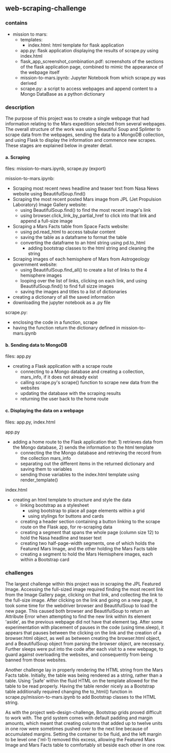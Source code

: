 ## web-scraping-challenge

### contains
- mission to mars:
    - templates:
        - index.html: html template for flask application
    - app.py: flask application displaying the results of scrape.py using index.html
    - flask_app_screenshot_combination.pdf: screenshots of the sections of the flask application page, combined to mimic the appearance of the webpage itself
    - mission-to-mars.ipynb: Jupyter Notebook from which scrape.py was derived
    - scrape.py: a script to access webpages and append content to a Mongo DataBase as a python dictionary

### description

The purpose of this project was to create a single webpage that had information relating to the Mars expedition selected from several webpages. The overall structure of the work was using Beautiful Soup and Splinter to scrape data from the webpages, sending the data to a MongoDB collection, and using Flask to display the information and commence new scrapes. These stages are explained below in greater detail.

#### a. Scraping

files: mission-to-mars.ipynb, scrape.py (export)

mission-to-mars.ipynb:
- Scraping most recent news headline and teaser text from Nasa News website using BeautifulSoup.find()
- Scraping the most recent posted Mars image from JPL (Jet Propulsion Laboratory) Image Gallery website:
    - using BeautifulSoup.find() to find the most recent image's link
    - using browser.click_link_by_partial_href to click into that link and append a full-size image
- Scraping a Mars Facts table from Space Facts website:
    - using pd.read_html to access tabular content
    - saving the table as a dataframe to format the table
    - converting the dataframe to an html string using pd.to_html
        - adding bootstrap classes to the html string and cleaning the string
- Scraping images of each hemisphere of Mars from Astrogeology government website:
    - using BeautifulSoup.find_all() to create a list of links to the 4 hemisphere images
    - looping over the list of links, clicking on each link, and using BeautifulSoup.find() to find full sizze images
    - saving the images and titles to a list of dictionaries
- creating a dictionary of all the saved information
- downloading the jupyter notebook as a .py file

scrape.py:
- enclosing the code in a function, scrape
- having the function return the dictionary defined in mission-to-mars.ipynb

#### b. Sending data to MongoDB

files: app.py

- creating a Flask application with a scrape route
    - connecting to a Mongo database and creating a collection, mars_info, if it does not already exist
    - calling scrape.py's scrape() function to scrape new data from the websites
    - updating the database with the scraping results
    - returning the user back to the home route

#### c. Displaying the data on a webpage

files: app.py, index.html

app.py
- adding a home route to the Flask application that: 1) retrieves data from the Mongo database, 2) sends the information to the html template
    - connecting the the Mongo database and retrieving the record from the collection mars_info
    - separating out the different items in the returned dictionary and saving them to variables
    - sending those variables to the index.html template using render_template()

index.html
- creating an html template to structure and style the data
    - linking bootstrap as a stylesheet
        - using bootstrap to place all page elements within a grid
        - using stylings for buttons and cards
    - creating a header section containing a button linking to the scrape route on the Flask app, for re-scraping data
    - creating a segment that spans the whole page (column size 12) to hold the Nasa headline and teaser text
    - creating two half-page-width segments, one of which holds the Featured Mars Image, and the other holding the Mars Facts table
    - creating a segment to hold the Mars Hemisphere images, each within a Bootstrap card

### challenges

The largest challenge within this project was in scraping the JPL Featured Image. Accessing the full-sized image required finding the most recent link from the Image Gallery page, clicking on that link, and collecting the link to the full-size image. After clicking on the link and going on a new page, it took some time for the webdriver browser and BeautifulSoup to load the new page. This caused both browser and BeautifulSoup to return an Attribute Error when attempting to find the new link within its element 'aside', as the previous webpage did not have that element tag. After some experimentation with placement of pauses in the code (using time.sleep), it appears that pauses between the clicking on the link and the creation of a browser.html object, as well as between creating the browser.html object, and a BeautifulSoup object from parsing the browser object, are necessary. Further sleeps were put into the code after each visit to a new webpage, to guard against overloading the websites, and consequently from being banned from those websites. 

Another challenge lay in properly rendering the HTML string from the Mars Facts table. Initially, the table was being rendered as a string, rather than a table. Using '|safe' within the fluid HTML on the template allowed for the table to be read properly. Having the table render nicely as a Bootstrap table additionally required changing the to_html() function in scrape.py/mission-to-mars.ipynb to add Bootstrap classes to the HTML string. 

As with the project web-design-challenge, Bootstrap grids proved difficult to work with. The grid system comes with default padding and margin amounts, which meant that creating columns that added up to twelve units in one row were sometimes pushed over to the next line because of accumulated margins. Setting the container to be fluid, and the left margin to be level one ('ml-1) removed this excess, allowing the Featured Mars Image and Mars Facts table to comfortably sit beside each other in one row. 